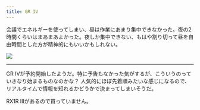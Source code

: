 ```yaml
---
title: GR IV
---
```


会議でエネルギーを使ってしまい、昼は作業にあまり集中できなかった。夜の2時間くらいはまあまあよかった。夜しか集中できない、もはや割り切って昼を自由時間とした方が精神的にもいいかもしれない。

![](https://photos.old.apkas.net/medium/202508/20250821-AR500008.webp)

---

GR IVが予約開始したようだ。特に予告もなかった気がするが、こういうのっていきなり始まるものなのかな？ 人気的にほぼ先着順みたいな感じになるので、リアルタイムで情報を知れるかどうかで決まってしまいそうだ。

RX1R IIIがあるので買っていません。
